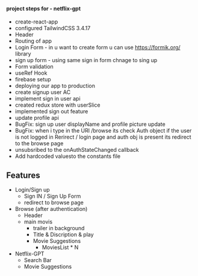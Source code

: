 #### project steps for - netflix-gpt

- create-react-app
- configured TailwindCSS 3.4.17
- Header
- Routing of app
- Login Form - in u want to create form u can use https://formik.org/ library
- sign up form - using same sign in form chnage to sing up
- Form validation
- useRef Hook
- firebase setup
- deploying our app to production
- create signup user AC
- implement sign in user api
- created redux store with userSlice
- implemented sign out feature
- update profile api
- BugFix: sign up user displayName and profile picture update
- BugFix: when i type in the URl /browse its check Auth object if the user is not logged in Rerirect / login page and auth obj is
  present its redirect to the browse page
- unsubsribed to the onAuthStateChanged callback
- Add hardcoded valuesto the constants file

## Features

- Login/Sign up
  - Sign IN / Sign Up Form
  - redirect to browse page
- Browse (after authentication)
  - Header
  - main movis
    - trailer in background
    - Title & Discription & play
    - Movie Suggestions
      - MoviesList \* N
- Netflix-GPT
  - Search Bar
  - Movie Suggestions
